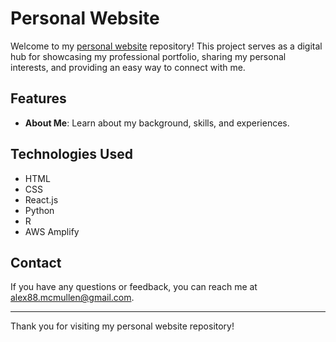 # Personal Website

Welcome to my [personal website](https://www.alexmcmullen.ca/) repository! This project serves as a digital hub for showcasing my professional portfolio, sharing my personal interests, and providing an easy way to connect with me.

## Features

- **About Me**: Learn about my background, skills, and experiences.

## Technologies Used
  - HTML
  - CSS
  - React.js 
  - Python
  - R
  - AWS Amplify




## Contact

If you have any questions or feedback, you can reach me at [alex88.mcmullen@gmail.com](mailto:alex88.mcmullen@gmail.com).

---

Thank you for visiting my personal website repository!
